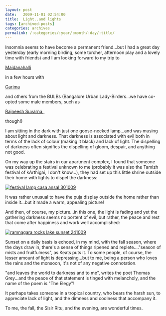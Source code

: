 ```yaml
---
layout: post
date:	2009-11-01 02:54:00
title:  Light..and lights
tags: [archived-posts]
categories: archives
permalink: /:categories/:year/:month/:day/:title/
---
```

Insomnia seems to have become a permanent friend...but I had a great day yesterday (early morning birding, some torcher, afternoon play and a lovely time with friends) and I am looking forward to my trip to 

<a href="http://en.wikipedia.org/wiki/Maidenahalli_Blackbuck_Reserve"> Maidanahalli </a>

in a few hours with 

<a href="http://bonerpakhi.wordpress.com/"> Garima </a>

and others from the BULBs (Bangalore Urban Lady-Birders...we have co-opted some male members, such as

<a href="http://naturechronicles.com/"> Rajneesh Suvarna </a>, 

though!)


I am sitting in the dark with just one goose-necked lamp...and was musing about light and darkness. That darkness is associated with evil both in terms of the lack of colour (making it black) and lack of light. The dispelling of darkness often signifies the dispelling of gloom, despair, and anything not good.

On my way up the stairs in our apartment complex, I found that someone was celebrating a festival unknown to me (probably it was also the Tamizh festival of kArthigai, I don't know...), they had set up this little shrine outside their home with lights to dispel the darkness:


<a href="http://s562.photobucket.com/albums/ss67/pugaippadam/?action=view&current=IMG_8342.jpg" target="_blank"><img src="http://i562.photobucket.com/albums/ss67/pugaippadam/IMG_8342.jpg" border="0" alt="festival lamp casa ansal 301009"></a>


It was rather unusual to have the puja display outside the home rather than inside it...but it made a warm, appealing picture!

And then, of course, my <LJ user="asakiyume"> picture...in this one, the light is fading and yet the gathering darkness seems no portent of evil, but rather, the peace and rest that come after happiness and work well accomplished:


<a href="http://s562.photobucket.com/albums/ss67/pugaippadam/?action=view&current=IMG_8191.jpg" target="_blank"><img src="http://i562.photobucket.com/albums/ss67/pugaippadam/IMG_8191.jpg" border="0" alt="ramnagara rocks lake sunset 241009"></a>


Sunset on a daily basis is echoed, in my mind, with the fall season, where the days draw in, there's a sense of things ripened and replete...."season of mists and fruitfulness", as Keats puts it. To some people, of course, the lesser amount of light is depressing...but to me, being a person who loves the rains and the monsoon, it's not of any negative connotation.

"and leaves the world to darkness and to me", writes the poet Thomas Grey...and the peace of that statement is tinged with melancholy, and the name of the poem is "The Elegy"!

It perhaps takes someone in a tropical country, who bears the harsh sun, to appreciate lack of light, and the dimness and coolness that accompany it.

To me, the fall, the Sisir Ritu, and the evening, are wonderful times.
